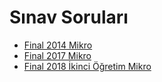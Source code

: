 # Sınav Soruları

<!--Index-->

- [Final 2014 Mikro](./Final%202014%20Mikro.pdf)
- [Final 2017 Mikro](./Final%202017%20Mikro.pdf)
- [Final 2018 İkinci Öğretim Mikro](./Final%202018%20%C4%B0kinci%20%C3%96%C4%9Fretim%20Mikro.pdf)

<!--Index-->
